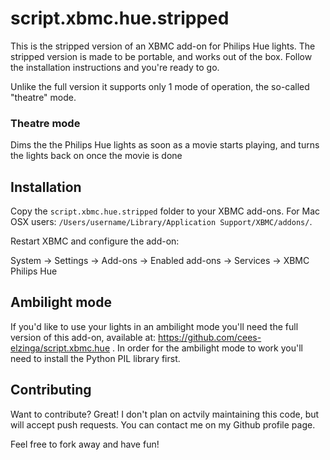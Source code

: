 script.xbmc.hue.stripped
========================

This is the stripped version of an XBMC add-on for Philips Hue lights. The stripped version is made to be portable, and works out of the box. Follow the installation instructions and you're ready to go.

Unlike the full version it supports only 1 mode of operation, the so-called "theatre" mode.

### Theatre mode

Dims the the Philips Hue lights as soon as a movie starts playing, and turns the lights back on once the movie is done


Installation
------------

Copy the `script.xbmc.hue.stripped` folder to your XBMC add-ons. For Mac OSX users: `/Users/username/Library/Application Support/XBMC/addons/`.

Restart XBMC and configure the add-on:

System -> Settings -> Add-ons -> Enabled add-ons -> Services -> XBMC Philips Hue

Ambilight mode
--------------

If you'd like to use your lights in an ambilight mode you'll need the full version of this add-on, available at: https://github.com/cees-elzinga/script.xbmc.hue . In order for the ambilight mode to work you'll need to install the Python PIL library first.

Contributing
------------

Want to contribute? Great! I don't plan on actvily maintaining this code, but will accept push requests. You can contact me on my Github profile page.

Feel free to fork away and have fun!

